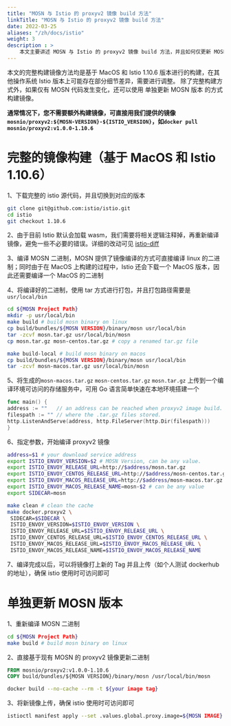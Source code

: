 ```yaml
---
title: "MOSN 与 Istio 的 proxyv2 镜像 build 方法"
linkTitle: "MOSN 与 Istio 的 proxyv2 镜像 build 方法"
date: 2022-03-25
aliases: "/zh/docs/istio"
weight: 3
description : >
    本文主要讲述 MOSN 与 Istio 的 proxyv2 镜像 build 方法，并且如何仅更新 MOSN 
---
```


本文的完整构建镜像方法均是基于 MacOS 和 Istio 1.10.6 版本进行的构建，在其他操作系统 Istio 版本上可能存在部分细节差异，需要进行调整。
除了完整构建方式外，如果仅有 MOSN 代码发生变化，还可以使用 单独更新 MOSN 版本 的方式构建镜像。

**通常情况下，您不需要额外构建镜像，可直接用我们提供的镜像 `mosnio/proxyv2:${MOSN-VERSION}-${ISTIO_VERSION}`，如`docker pull mosnio/proxyv2:v1.0.0-1.10.6`**

完整的镜像构建（基于 MacOS 和 Istio 1.10.6）
==========

1、下载完整的 istio 源代码，并且切换到对应的版本

```bash
git clone git@github.com:istio/istio.git
cd istio
git checkout 1.10.6
```

2、由于目前 Istio 默认会加载 wasm，我们需要将相关逻辑注释掉，再重新编译镜像，避免一些不必要的错误。详细的改动可见 [istio-diff](../istio/istio-diff)

3、编译 MOSN 二进制，MOSN 提供了镜像编译的方式可直接编译 linux 的二进制；同时由于在 MacOS 上构建的过程中，Istio 还会下载一个 MacOS 版本，因此还需要编译一个 MacOS 的二进制

4、将编译好的二进制，使用 tar 方式进行打包，并且打包路径需要是 `usr/local/bin`

```bash
cd ${MOSN Project Path}
mkdir -p usr/local/bin
make build # build mosn binary on linux
cp build/bundles/${MOSN VERSION}/binary/mosn usr/local/bin
tar -zcvf mosn.tar.gz usr/local/bin/mosn
cp mosn.tar.gz mosn-centos.tar.gz # copy a renamed tar.gz file

make build-local # build mosn binary on macos
cp build/bundles/${MOSN VERSION}/binary/mosn usr/local/bin
tar -zcvf mosn-macos.tar.gz usr/local/bin/mosn
```

5、将生成的`mosn-macos.tar.gz` `mosn-centos.tar.gz` `mosn.tar.gz` 上传到一个编译环境可访问的存储服务中，可用 Go 语言简单快速在本地环境搭建一个

```Go
func main() {
address := ""   // an address can be reached when proxyv2 image build. for example, 0.0.0.0:8080
filespath := "" // where the .tar.gz files stored.
http.ListenAndServe(address, http.FileServer(http.Dir(filespath)))
}
```

6、指定参数，开始编译 proxyv2 镜像

```bash
address=$1 # your download service address
export ISTIO_ENVOY_VERSION=$2 # MOSN Version, can be any value.
export ISTIO_ENVOY_RELEASE_URL=http://$address/mosn.tar.gz
export ISTIO_ENVOY_CENTOS_RELEASE_URL=http://$address/mosn-centos.tar.gz
export ISTIO_ENVOY_MACOS_RELEASE_URL=http://$address/mosn-macos.tar.gz
export ISTIO_ENVOY_MACOS_RELEASE_NAME=mosn-$2 # can be any value
export SIDECAR=mosn

make clean # clean the cache
make docker.proxyv2 \
 SIDECAR=$SIDECAR \
 ISTIO_ENVOY_VERSION=$ISTIO_ENVOY_VERSION \
 ISTIO_ENVOY_RELEASE_URL=$ISTIO_ENVOY_RELEASE_URL \
 ISTIO_ENVOY_CENTOS_RELEASE_URL=$ISTIO_ENVOY_CENTOS_RELEASE_URL \
 ISTIO_ENVOY_MACOS_RELEASE_URL=$ISTIO_ENVOY_MACOS_RELEASE_URL \
 ISTIO_ENVOY_MACOS_RELEASE_NAME=$ISTIO_ENVOY_MACOS_RELEASE_NAME
```

7、编译完成以后，可以将镜像打上新的 Tag 并且上传（如个人测试 dockerhub 的地址），确保 istio 使用时可访问即可


单独更新 MOSN 版本
==========


1、重新编译 MOSN 二进制

```bash
cd ${MOSN Project Path}
make build # build mosn binary on linux
```

2、直接基于现有 MOSN 的 proxyv2 镜像更新二进制

```Dockerfile
FROM mosnio/proxyv2:v1.0.0-1.10.6
COPY build/bundles/${MOSN VERSION}/binary/mosn /usr/local/bin/mosn
```

```bash
docker build --no-cache --rm -t ${your image tag}
```

3、将新镜像上传，确保 istio 使用时可访问即可

```bash
istioctl manifest apply --set .values.global.proxy.image=${MOSN IMAGE} --set meshConfig.defaultConfig.binaryPath="/usr/local/bin/mosn"
```
